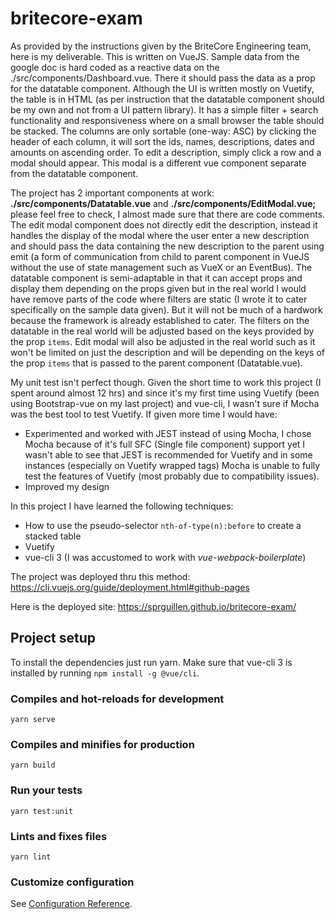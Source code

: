 # britecore-exam

As provided by the instructions given by the BriteCore Engineering team, here is my deliverable. 
This is written on VueJS. Sample data from the google doc is hard coded as a reactive data on 
the ./src/components/Dashboard.vue. There it should pass the data as a prop for the datatable 
component. Although the UI is written mostly on Vuetify, the table is in HTML (as per instruction 
that the datatable component should be my own and not from a UI pattern library). It has a simple 
filter + search functionality and responsiveness where on a small browser the table should be stacked. 
The columns are only sortable (one-way: ASC) by clicking the header of each column, it will sort the 
ids, names, descriptions, dates and amounts on ascending order. To edit a description, simply 
click a row and a modal should appear. This modal is a different vue component separate 
from the datatable component.

The project has 2 important components at work: **./src/components/Datatable.vue** and 
**./src/components/EditModal.vue;** please feel free to check, I almost made sure that there are code 
comments. The edit modal component does not directly edit the description, instead it handles the 
display of the modal where the user enter a new description and should pass the data containing the 
new description to the parent using emit (a form of communication from child to parent component in 
VueJS without the use of state management such as VueX or an EventBus). The datatable component is
semi-adaptable in that it can accept props and display them depending on the props given but in the
real world I would have remove parts of the code where filters are static (I wrote it to cater
specifically on the sample data given). But it will not be much of a hardwork because the framework
is already established to cater. The filters on the datatable in the real world will be adjusted based
on the keys provided by the prop ```items```. Edit modal will also be adjusted in the real world such
as it won't be limited on just the description and will be depending on the keys of the prop ```items```
that is passed to the parent component (Datatable.vue).


My unit test isn't perfect though. Given the short time to work this project (I spent around almost 12 hrs) 
and since it's my first time using Vuetify (been using Bootstrap-vue on my last project) and vue-cli, I wasn't sure
if Mocha was the best tool to test Vuetify. If given more time I would have:

- Experimented and worked with JEST instead of using Mocha, I chose Mocha because of it's full SFC
(Single file component) support yet I wasn't able to see that JEST is recommended for Vuetify and
in some instances (especially on Vuetify wrapped tags) Mocha is unable to fully test the features
of Vuetify (most probably due to compatibility issues).
- Improved my design

In this project I have learned the following techniques:
- How to use the pseudo-selector ```nth-of-type(n):before``` to create a stacked table
- Vuetify
- vue-cli 3 (I was accustomed to work with *vue-webpack-boilerplate*)

The project was deployed thru this method: https://cli.vuejs.org/guide/deployment.html#github-pages

Here is the deployed site: https://sprguillen.github.io/britecore-exam/

## Project setup

To install the dependencies just run yarn. Make sure that vue-cli 3 is installed by running ```npm install -g @vue/cli```.


### Compiles and hot-reloads for development
```
yarn serve
```

### Compiles and minifies for production
```
yarn build
```

### Run your tests
```
yarn test:unit
```

### Lints and fixes files
```
yarn lint
```

### Customize configuration
See [Configuration Reference](https://cli.vuejs.org/config/).
